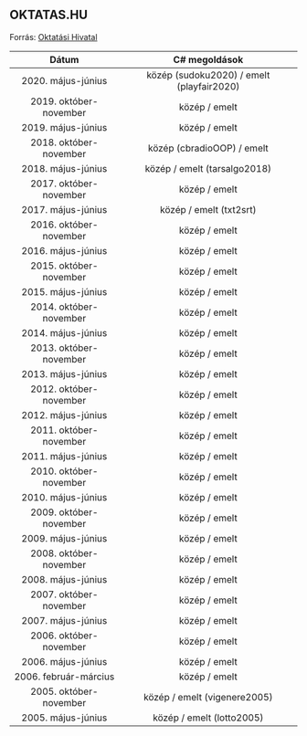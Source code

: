 ## OKTATAS.HU

Forrás: [Oktatási Hivatal](https://www.oktatas.hu/kozneveles/erettsegi/feladatsorok)

|          Dátum         | C# megoldások |
|:----------------------:|:-------------:|
| 2020. május-június     | közép (sudoku2020) / emelt (playfair2020) |
| 2019. október-november | közép / emelt |
| 2019. május-június     | közép / emelt |
| 2018. október-november | közép (cbradioOOP) / emelt |
| 2018. május-június     | közép / emelt (tarsalgo2018) |
| 2017. október-november | közép / emelt |
| 2017. május-június     | közép / emelt (txt2srt) |
| 2016. október-november | közép / emelt |
| 2016. május-június     | közép / emelt |
| 2015. október-november | közép / emelt |
| 2015. május-június     | közép / emelt |
| 2014. október-november | közép / emelt |
| 2014. május-június     | közép / emelt |
| 2013. október-november | közép / emelt |
| 2013. május-június     | közép / emelt |
| 2012. október-november | közép / emelt |
| 2012. május-június     | közép / emelt |
| 2011. október-november | közép / emelt |
| 2011. május-június     | közép / emelt |
| 2010. október-november | közép / emelt |
| 2010. május-június     | közép / emelt |
| 2009. október-november | közép / emelt |
| 2009. május-június     | közép / emelt |
| 2008. október-november | közép / emelt |
| 2008. május-június     | közép / emelt |
| 2007. október-november | közép / emelt |
| 2007. május-június     | közép / emelt |
| 2006. október-november | közép / emelt |
| 2006. május-június     | közép / emelt |
| 2006. február-március  | közép / emelt |
| 2005. október-november | közép / emelt (vigenere2005) |
| 2005. május-június     | közép / emelt (lotto2005) |